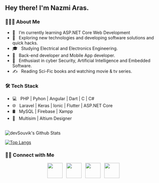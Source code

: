 <h2> Hey there! I'm Nazmi Aras. </h2>

<h3> 👨🏻‍💻 About Me </h3>

- 🔭 &nbsp; I’m currently learning ASP.NET Core Web Development
- 🤔 &nbsp; Exploring new technologies and developing software solutions and quick hacks.
- 🎓 &nbsp; Studying Electrical and Electronics Engineering.
- 💼 &nbsp; Back-end developer and Mobile App developer.
- 🌱 &nbsp; Enthusiast in cyber Security, Artificial Intelligence and Embedded Software.
- ✍️ &nbsp; Reading Sci-Fic books and watching movie & tv series.

<h3>🛠 Tech Stack</h3>

- 💻 &nbsp; PHP | Pyhon | Angular | Dart | C | C#  
- 🌐 &nbsp; Laravel | Keras | Ionic | Flutter | ASP.NET Core 
- 🛢 &nbsp; MySQL | Firebase | Xampp
- 🔧 &nbsp; Multisim | Altium Designer
<br>

<img align="center" src="https://github-readme-stats.vercel.app/api?username=nazmiaras&include_all_commits=true&count_private=true&show_icons=true&line_height=20&title_color=7A7ADB&icon_color=2234AE&text_color=D3D3D3&bg_color=0,000000,130F40" alt="devSouvik's Github Stats">

</br>

[![Top Langs](https://github-readme-stats.vercel.app/api/top-langs/?username=devSouvik&layout=compact&text_color=daf7dc&bg_color=151515)](https://github.com/nazmiaras/github-readme-stats)


<h3> 🤝🏻 Connect with Me </h3>

<p align="center">
&nbsp; <a href="https://twitter.com/nazmi_aras" target="_blank" rel="noopener noreferrer"><img src="https://img.icons8.com/plasticine/100/000000/twitter.png" width="50" /></a>  
&nbsp; <a href="https://www.instagram.com/nazmiaras/" target="_blank" rel="noopener noreferrer"><img src="https://img.icons8.com/plasticine/100/000000/instagram-new.png" width="50" /></a>  
&nbsp; <a href="https://www.linkedin.com/in/nazmiaras/" target="_blank" rel="noopener noreferrer"><img src="https://img.icons8.com/plasticine/100/000000/linkedin.png" width="50" /></a>
&nbsp; <a href="mailto:nazmiaras@yahoo.com" target="_blank" rel="noopener noreferrer"><img src="https://img.icons8.com/plasticine/100/000000/gmail.png"  width="50" /></a>
</p>
